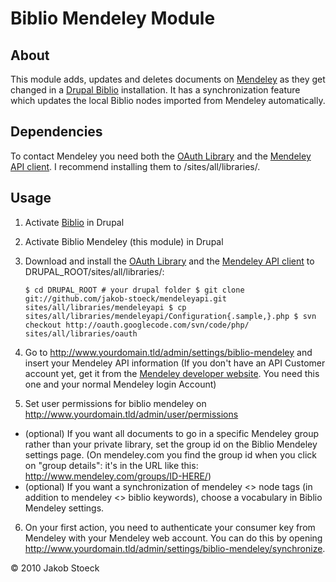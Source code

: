 Biblio Mendeley Module
======================

About
-----

This module adds, updates and deletes documents on [Mendeley][0] as they get changed in a [Drupal Biblio][1] installation. It has a synchronization feature which updates the local Biblio nodes imported from Mendeley automatically.

Dependencies
------------

To contact Mendeley you need both the [OAuth Library][4] and the [Mendeley API client][5]. I recommend installing them to /sites/all/libraries/.

Usage
-----

1. Activate [Biblio][3] in Drupal
2. Activate Biblio Mendeley (this module) in Drupal
3. Download and install the [OAuth Library][4] and the [Mendeley API client][5] to DRUPAL_ROOT/sites/all/libraries/:

    `$ cd DRUPAL_ROOT # your drupal folder
    $ git clone git://github.com/jakob-stoeck/mendeleyapi.git sites/all/libraries/mendeleyapi
    $ cp sites/all/libraries/mendeleyapi/Configuration{.sample,}.php
    $ svn checkout http://oauth.googlecode.com/svn/code/php/ sites/all/libraries/oauth`

4. Go to http://www.yourdomain.tld/admin/settings/biblio-mendeley and insert your Mendeley API information (If you don't have an API Customer account yet, get it from the [Mendeley developer website][1]. You need this one and your normal Mendeley login Account)
5. Set user permissions for biblio mendeley on http://www.yourdomain.tld/admin/user/permissions
  * (optional) If you want all documents to go in a specific Mendeley group rather than your private library, set the group id on the Biblio Mendeley settings page. (On mendeley.com you find the group id when you click on "group details": it's in the URL like this: http://www.mendeley.com/groups/ID-HERE/)
  * (optional) If you want a synchronization of mendeley <> node tags (in addition to mendeley <> biblio keywords), choose a vocabulary in Biblio Mendeley settings.
6. On your first action, you need to authenticate your consumer key from Mendeley with your Mendeley web account. You can do this by opening http://www.yourdomain.tld/admin/settings/biblio-mendeley/synchronize.

[0]: http://www.mendeley.com/
[1]: http://drupal.org/project/biblio
[2]: https://dev.mendeley.com/applications/register/
[3]: http://drupal.org/project/biblio
[4]: http://code.google.com/p/oauth/
[5]: http://github.com/jakob-stoeck/mendeleyapi

© 2010 Jakob Stoeck
